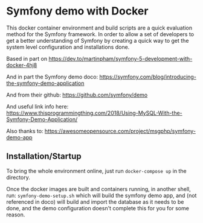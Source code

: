 # Symfony demo with Docker

This docker container environment and build scripts are a quick evaluation method for the Symfony framework. In order to allow a set of developers to get a better understanding of Symfony by creating a quick way to get the system level configuration and installations done.

Based in part on https://dev.to/martinpham/symfony-5-development-with-docker-4hj8

And in part the Symfony demo doco: https://symfony.com/blog/introducing-the-symfony-demo-application

And from their github: https://github.com/symfony/demo

And useful link info here: https://www.thisprogrammingthing.com/2018/Using-MySQL-With-the-Symfony-Demo-Application/

Also thanks to: https://awesomeopensource.com/project/msgphp/symfony-demo-app

## Installation/Startup
To bring the whole environment online, just run
```docker-compose up``` 
in the directory.

Once the docker images are built and containers running, in another shell, run:
```symfony-demo-setup.sh```
which will build the symfony demo app, and (not referenced in doco) will build and import the database as it needs to be done, and the demo configuration doesn't complete this for you for some reason.


